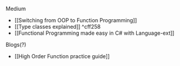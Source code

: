 Medium
* [[Switching from OOP to Function Programming]]
* [[Type classes explained]] ^cff258
* [[Functional Programming made easy in C# with Language-ext]]

Blogs(?)
- [[High Order Function practice guide]]
